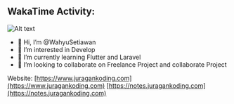 ## WakaTime Activity:

![Alt text](https://wakatime.com/share/@creator911/a2ad20a2-09e9-4264-a3cc-7023e910db48.svg)

- 👋 Hi, I’m @WahyuSetiawan
- 👀 I’m interested in Develop
- 🌱 I’m currently learning Flutter and Laravel
- 💞️ I’m looking to collaborate on Freelance Project and collaborate Project
<!-- - 📫 How to reach me ... -->

<!---
WahyuSetiawan/WahyuSetiawan is a ✨ special ✨ repository because its `README.md` (this file) appears on your GitHub profile.
You can click the Preview link to take a look at your changes.
--->

Website: 
[https://www.juragankoding.com](https://www.juragankoding.com)
[https://notes.juragankoding.com](https://notes.juragankoding.com)
